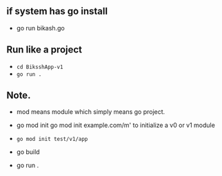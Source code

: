 
## if system has go install
- go run bikash.go


## Run like a project
- `cd BiksshApp-v1`
- `go run .`

## Note.
- mod means module which simply means go project.

- go mod init
 go mod init example.com/m' to initialize a v0 or v1 module
- `go mod init test/v1/app`
- go build
- go run .